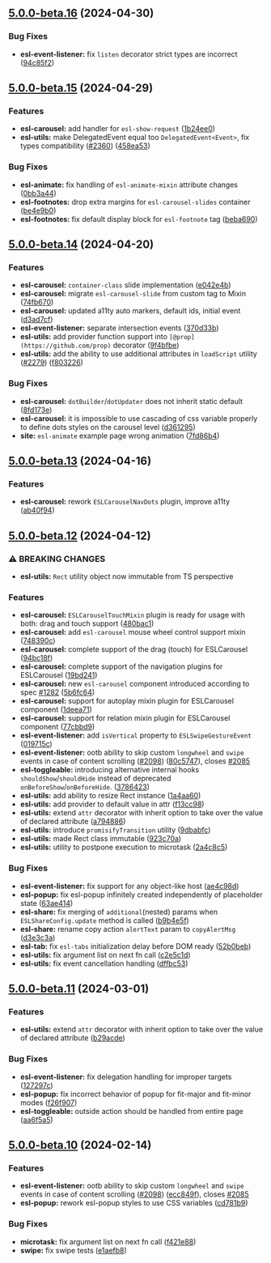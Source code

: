 ## [5.0.0-beta.16](https://github.com/exadel-inc/esl/compare/v5.0.0-beta.15...v5.0.0-beta.16) (2024-04-30)


### Bug Fixes

* **esl-event-listener:** fix `listen` decorator strict types are incorrect ([94c85f2](https://github.com/exadel-inc/esl/commit/94c85f2ddbea29b420c2540e025c7d510dfba5b1))

## [5.0.0-beta.15](https://github.com/exadel-inc/esl/compare/v5.0.0-beta.14...v5.0.0-beta.15) (2024-04-29)


### Features

* **esl-carousel:** add handler for `esl-show-request` ([1b24ee0](https://github.com/exadel-inc/esl/commit/1b24ee0e32683a32ebd4b8cbf373d018c0eb91e0))
* **esl-utils:** make DelegatedEvent equal too `DelegatedEvent<Event>`, fix types compatibility ([#2360](https://github.com/exadel-inc/esl/issues/2360)) ([458ea53](https://github.com/exadel-inc/esl/commit/458ea53900ed2554772b54e3a0a1567757bb6125))


### Bug Fixes

* **esl-animate:** fix handling of `esl-animate-mixin` attribute changes ([0bb3a44](https://github.com/exadel-inc/esl/commit/0bb3a449ff2b5e6c9c74f763fa1d98a6757a6038))
* **esl-footnotes:** drop extra margins for `esl-carousel-slides` container ([be4e9b0](https://github.com/exadel-inc/esl/commit/be4e9b0cfb75781e0eea06704c2eecd0cfe8c66b))
* **esl-footnotes:** fix default display block for `esl-footnote` tag ([beba690](https://github.com/exadel-inc/esl/commit/beba690ee6f1846df071970b3456fec4603db6bb))

## [5.0.0-beta.14](https://github.com/exadel-inc/esl/compare/v5.0.0-beta.13...v5.0.0-beta.14) (2024-04-20)


### Features

* **esl-carousel:** `container-class` slide implementation ([e042e4b](https://github.com/exadel-inc/esl/commit/e042e4bba2ea4a1552c7c227c3f0bf66040e7677))
* **esl-carousel:** migrate `esl-carousel-slide` from custom tag to Mixin ([74fb670](https://github.com/exadel-inc/esl/commit/74fb670704df5546d955683f0ee47d976c625d42))
* **esl-carousel:** updated a11ty auto markers, default ids, initial event ([d3ad7cf](https://github.com/exadel-inc/esl/commit/d3ad7cff63b0985b5c6df54240bb60b0645500b2))
* **esl-event-listener:** separate intersection events ([370d33b](https://github.com/exadel-inc/esl/commit/370d33bf384c5fed6ca734bb680a9fd3ede86680))
* **esl-utils:** add provider function support into `[@prop](https://github.com/prop)` decorator ([9f4bfbe](https://github.com/exadel-inc/esl/commit/9f4bfbee09e1cbd1aeac1b9d4176cc6518682bc9))
* **esl-utils:** add the ability to use additional attributes in `loadScript` utility ([#2279](https://github.com/exadel-inc/esl/issues/2279)) ([f803226](https://github.com/exadel-inc/esl/commit/f80322656efc10dd138f6452f1d3f601229405c9))


### Bug Fixes

* **esl-carousel:** `dotBuilder`/`dotUpdater` does not inherit static default ([8fd173e](https://github.com/exadel-inc/esl/commit/8fd173e9bc4d0895c437a921cbbde7a0257ec031))
* **esl-carousel:** it is impossible to use cascading of css variable properly to define dots styles on the carousel level ([d361295](https://github.com/exadel-inc/esl/commit/d361295d6bce56f57986f7c69092273cd187eb74))
* **site:** `esl-animate` example page wrong animation ([7fd86b4](https://github.com/exadel-inc/esl/commit/7fd86b405839ebb3c15dcd22eabdcf14967e41a5))

## [5.0.0-beta.13](https://github.com/exadel-inc/esl/compare/v5.0.0-beta.12...v5.0.0-beta.13) (2024-04-16)


### Features

* **esl-carousel:** rework `ESLCarouselNavDots` plugin, improve a11ty ([ab40f94](https://github.com/exadel-inc/esl/commit/ab40f94324d617fb313f8aee4471d82dd82cdf6d))

## [5.0.0-beta.12](https://github.com/exadel-inc/esl/compare/v5.0.0-beta.11...v5.0.0-beta.12) (2024-04-12)


### ⚠ BREAKING CHANGES

* **esl-utils:** `Rect` utility object now immutable from TS perspective

### Features

* **esl-carousel:** `ESLCarouselTouchMixin` plugin is ready for usage with both: drag and touch support ([480bac1](https://github.com/exadel-inc/esl/commit/480bac1f7a7f74d85b03c31aa15bb16a16912c49))
* **esl-carousel:** add `esl-carousel` mouse wheel control support mixin ([748390c](https://github.com/exadel-inc/esl/commit/748390c1e8a61c394d506ab182935141500826d4))
* **esl-carousel:** complete support of the drag (touch) for ESLCarousel ([94bc18f](https://github.com/exadel-inc/esl/commit/94bc18f7f16d2cbff8aa8132ee6ed87dd6cce556))
* **esl-carousel:** complete support of the navigation plugins for ESLCarousel ([19bd241](https://github.com/exadel-inc/esl/commit/19bd241ef58dd96c3787324ac0157ab138fe3f0e))
* **esl-carousel:** new `esl-carousel` component introduced according to spec [#1282](https://github.com/exadel-inc/esl/issues/1282) ([5b6fc64](https://github.com/exadel-inc/esl/commit/5b6fc646ed86e1985e6f3b4ebb5e227846566702))
* **esl-carousel:** support for autoplay mixin plugin for ESLCarousel component ([1deea71](https://github.com/exadel-inc/esl/commit/1deea718bc89264f992ac7a05b5b4b85f796bfb2))
* **esl-carousel:** support for relation mixin plugin for ESLCarousel component ([77cbbd9](https://github.com/exadel-inc/esl/commit/77cbbd9a93de0b149ec484d7dae35409a7897926))
* **esl-event-listener:** add `isVertical` property to `ESLSwipeGestureEvent` ([019715c](https://github.com/exadel-inc/esl/commit/019715c7b3e520f8e7abf7025835cfdddf50f6db))
* **esl-event-listener:** ootb ability to skip custom `longwheel` and `swipe` events in case of content scrolling ([#2098](https://github.com/exadel-inc/esl/issues/2098)) ([80c5747](https://github.com/exadel-inc/esl/commit/80c57471d9a7c0c9e126ecd53baafc978999d7f8)), closes [#2085](https://github.com/exadel-inc/esl/issues/2085)
* **esl-toggleable:** introducing alternative internal hooks `shouldShow`/`shouldHide` instead of deprecated `onBeforeShow`/`onBeforeHide`. ([3786423](https://github.com/exadel-inc/esl/commit/378642368986284e041b8cc081f342f89c51769f))
* **esl-utils:** add ability to resize Rect instance ([1a4aa60](https://github.com/exadel-inc/esl/commit/1a4aa608b8b8f8ece404c22ea489b1c48934c2a0))
* **esl-utils:** add provider to default value in attr ([f13cc98](https://github.com/exadel-inc/esl/commit/f13cc98d88dd171d2eb50093fca3e1dad887c9d9))
* **esl-utils:** extend `attr` decorator with inherit option to take over the value of declared attribute ([a794886](https://github.com/exadel-inc/esl/commit/a794886979347d789e11261c5145c5cb4edc29ef))
* **esl-utils:** introduce `promisifyTransition` utility ([9dbabfc](https://github.com/exadel-inc/esl/commit/9dbabfc982f97c8fe3ef04f9f35e66877ab04531))
* **esl-utils:** made Rect class immutable ([923c70a](https://github.com/exadel-inc/esl/commit/923c70ab1a8cc55e121b41651cb34ea1ce0cb04c))
* **esl-utils:** utility to postpone execution to microtask ([2a4c8c5](https://github.com/exadel-inc/esl/commit/2a4c8c59cbdc36a31c7dc370944abce1713b21b2))


### Bug Fixes

* **esl-event-listener:** fix support for any object-like host ([ae4c98d](https://github.com/exadel-inc/esl/commit/ae4c98d6839d063f3260bea59d66f86611bab8d4))
* **esl-popup:** fix esl-popup infinitely created independently of placeholder state ([63ae414](https://github.com/exadel-inc/esl/commit/63ae4146073b1374bb63f23c37a9ac469a742275))
* **esl-share:** fix merging of `additional`(nested) params when `ESLShareConfig.update` method is called ([b9b4e5f](https://github.com/exadel-inc/esl/commit/b9b4e5fad974a60c22fbaf022cd5076ae96e6e74))
* **esl-share:** rename copy action `alertText` param to `copyAlertMsg` ([d3e3c3a](https://github.com/exadel-inc/esl/commit/d3e3c3ae62197972fed35c08b992a2ba7f121634))
* **esl-tab:** fix `esl-tabs` initialization delay before DOM ready ([52b0beb](https://github.com/exadel-inc/esl/commit/52b0bebe18fc19dc5a2ff528f1b6b44a7c79dce5))
* **esl-utils:** fix argument list on next fn call ([c2e5c1d](https://github.com/exadel-inc/esl/commit/c2e5c1d89384bff3d7f27f81a79f5e568122b26f))
* **esl-utils:** fix event cancellation handling ([dffbc53](https://github.com/exadel-inc/esl/commit/dffbc53992841731e6dbc2c73991fc740991fa33))

## [5.0.0-beta.11](https://github.com/exadel-inc/esl/compare/v5.0.0-beta.10...v5.0.0-beta.11) (2024-03-01)


### Features

* **esl-utils:** extend `attr` decorator with inherit option to take over the value of declared attribute ([b29acde](https://github.com/exadel-inc/esl/commit/b29acde4a70fe60ff0372d119832ed1acffbbb17))


### Bug Fixes

* **esl-event-listener:** fix delegation handling for improper targets ([127297c](https://github.com/exadel-inc/esl/commit/127297cdc0552d6ab810ebb829807b8225b46977))
* **esl-popup:** fix incorrect behavior of popup for fit-major and fit-minor modes ([f26f907](https://github.com/exadel-inc/esl/commit/f26f90703309a2ead44669b4143196951c381abf))
* **esl-toggleable:** outside action should be handled from entire page ([aa6f5a5](https://github.com/exadel-inc/esl/commit/aa6f5a52a9c3639dc50e27d837247cfa22653aeb))

## [5.0.0-beta.10](https://github.com/exadel-inc/esl/compare/v5.0.0-beta.9...v5.0.0-beta.10) (2024-02-14)


### Features

* **esl-event-listener:** ootb ability to skip custom `longwheel` and `swipe` events in case of content scrolling ([#2098](https://github.com/exadel-inc/esl/issues/2098)) ([ecc849f](https://github.com/exadel-inc/esl/commit/ecc849f26a8444ea8b840e698afab18e79e80391)), closes [#2085](https://github.com/exadel-inc/esl/issues/2085)
* **esl-popup:** rework esl-popup styles to use CSS variables ([cd781b9](https://github.com/exadel-inc/esl/commit/cd781b9195b876a24debb574410423e853ea3e1a))


### Bug Fixes

* **microtask:** fix argument list on next fn call ([f421e88](https://github.com/exadel-inc/esl/commit/f421e882e4fb01ad691bf94209aab486c22cd50b))
* **swipe:** fix swipe tests ([e1aefb8](https://github.com/exadel-inc/esl/commit/e1aefb8f3ac08b19e40cb138c413dd659ac3500d))
